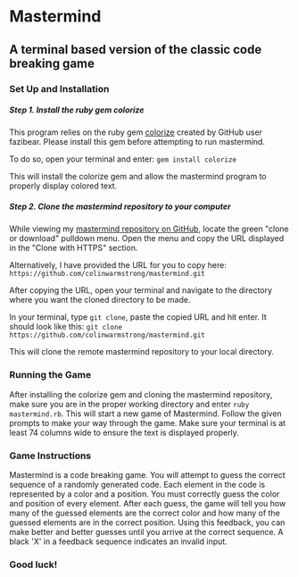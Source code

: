 # Mastermind
## A terminal based version of the classic code breaking game
### Set Up and Installation
##### Step 1.  Install the ruby gem colorize
This program relies on the ruby gem [colorize](https://github.com/fazibear/colorize) created by GitHub user fazibear. Please install this gem before attempting to run mastermind.

To do so, open your terminal and enter: `gem install colorize`

This will install the colorize gem and allow the mastermind program to properly display colored text.

##### Step 2.  Clone the mastermind repository to your computer
While viewing my [mastermind repository on GitHub](https://github.com/colinwarmstrong/mastermind), locate the green "clone or download" pulldown menu. Open the menu and copy the URL displayed in the "Clone with HTTPS" section.

Alternatively, I have provided the URL for you to copy here: `https://github.com/colinwarmstrong/mastermind.git`

After copying the URL, open your terminal and navigate to the directory where you want the cloned directory to be made.

In your terminal, type `git clone`, paste the copied URL and hit enter.  It should look like this: `git clone https://github.com/colinwarmstrong/mastermind.git`

This will clone the remote mastermind repository to your local directory.

### Running the Game

After installing the colorize gem and cloning the mastermind repository, make sure you are in the proper working directory and enter `ruby mastermind.rb`. This will start a new game of Mastermind.  Follow the given prompts to make your way through the game. Make sure your terminal is at least 74 columns wide to ensure the text is displayed properly.

### Game Instructions

Mastermind is a code breaking game. You will attempt to guess the correct sequence of a randomly generated code. Each element in the code is represented by a color and a position. You must correctly guess the color and position of every element. After each guess, the game will tell you how many of the guessed elements are the correct color and how many of the guessed elements are in the correct position. Using this feedback, you can make better and better guesses until you arrive at the correct sequence. A black 'X' in a feedback sequence indicates an invalid input.

### Good luck!
